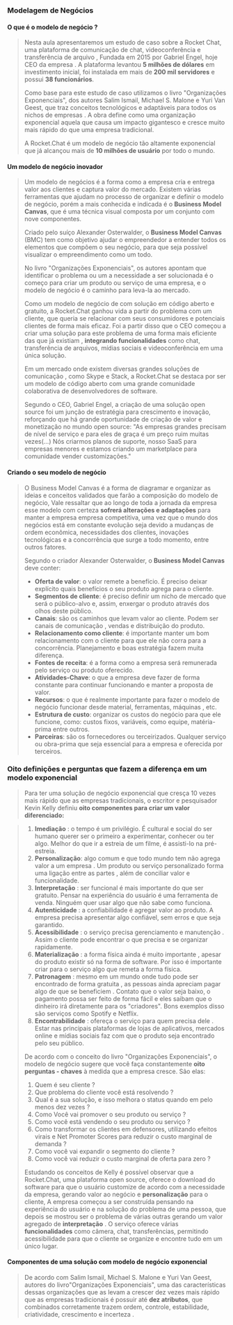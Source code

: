 ### **Modelagem de Negócios**

#### **O que é o modelo de negócio ?**

> Nesta aula apresentaremos um estudo de caso sobre a Rocket Chat, uma plataforma de comunicação de chat, videoconferência  e transferência de arquivo , Fundada em 2015 por Gabriel Engel, hoje CEO  da empresa . A plataforma levantou **5 milhões de dólares** em investimento inicial, foi instalada em mais de **200 mil servidores** e possui **38 funcionários**.
>
> Como base para este estudo de caso utilizamos o livro "Organizações Exponenciais", dos autores Salim Ismail, Michael S. Malone e Yuri Van Geest, que traz conceitos tecnológicos e adaptáveis para todos os nichos de empresas . A obra define como uma organização exponencial aquela que causa um impacto gigantesco e cresce muito mais rápido do que uma empresa tradicional.
>
> A Rocket.Chat é um modelo de negócio tão altamente exponencial que já alcançou mais de **10 milhões de usuário** por todo o mundo.

#### **Um modelo de negócio inovador**

> Um modelo de negócios é a forma como a empresa cria e entrega valor aos clientes e captura valor do mercado. Existem várias ferramentas que ajudam no processo de organizar e definir o modelo de negócio, porém a mais conhecida e indicada é o **Business Model Canvas**, que é uma técnica visual composta por um conjunto com nove componentes.
>
> Criado pelo suíço Alexander Osterwalder, o **Business Model Canvas** (BMC) tem como objetivo ajudar o empreendedor a entender todos os elementos que compõem o seu negócio, para que seja possível visualizar o empreendimento como um todo.
>
> No livro "Organizações Exponenciais", os autores apontam que identificar o problema ou um a necessidade a ser solucionada é o começo para criar um produto ou serviço de uma empresa, e o modelo de negócio é o caminho para leva-la ao mercado.
>
> Como um modelo de negócio de com solução em código aberto e gratuito, a Rocket.Chat ganhou vida a partir do problema com um cliente, que queria se relacionar com seus consumidores e potenciais clientes de forma mais eficaz. Foi a partir disso que o CEO começou a criar uma solução para este problema de uma forma mais eficiente das que já existiam , **integrando funcionalidades** como chat, transferência de arquivos, mídias sociais e videoconferência em uma única solução.
>
> Em um mercado onde existem diversas grandes soluções de comunicação , como Skype e Stack, a Rocket.Chat se destaca por ser um modelo de código aberto com uma grande comunidade colaborativa de desenvolvedores de software.
>
> Segundo o CEO, Gabriel Engel, a criação de uma solução open source foi um junção de estratégia para crescimento e inovação, reforçando que há grande oportunidade de criação de valor e monetização no mundo open source: "As empresas grandes precisam de nível de serviço e para eles de graça é um preço ruim muitas vezes(...) Nós criarmos planos de suporte, nosso SaaS para empresas menores e estamos criando um marketplace para comunidade vender customizações."

#### **Criando o seu modelo de negócio**

> O Business Model Canvas é a forma de diagramar e organizar as ideias e conceitos validados que farão a composição do modelo de negócio, Vale ressaltar que ao longo de toda a jornada da empresa esse modelo com certeza **sofrerá alterações e adaptações** para manter a empresa empresa competitiva, uma vez que o mundo dos negócios está em constante evolução seja devido a mudanças de ordem econômica, necessidades dos clientes, inovações tecnológicas e a concorrência que surge a todo momento, entre outros fatores.
>
> Segundo o criador Alexander Osterwalder, o **Business Model Canvas** deve conter:
>
> - **Oferta de valor**: o valor remete a benefício. É preciso deixar explícito quais benefícios o seu produto agrega para o cliente.
> - **Segmentos de cliente**: é preciso definir um nicho de mercado que será o público-alvo e, assim, enxergar o produto através dos olhos deste público.
> - **Canais**: são os caminhos que levam valor ao cliente. Podem ser canais de comunicação , vendas e distribuição do produto.
> - **Relacionamento como cliente**: é importante manter um bom relacionamento com o cliente para que ele não corra para a concorrência. Planejamento e boas estratégia fazem muita diferença.
> - **Fontes de receita**: é a forma como a empresa será remunerada pelo serviço ou produto oferecido.
> - **Atividades-Chave**: o que a empresa deve fazer de forma constante para continuar funcionando e manter a proposta de valor.
> - **Recursos**: o que é realmente importante para fazer o modelo de negócio funcionar desde material, ferramentas, máquinas , etc.
> - **Estrutura de custo**: organizar os custos do negócio para que ele funcione, como: custos fixos, variáveis, como equipe, matéria-prima entre outros.
> - **Parceiras**: são os fornecedores ou terceirizados. Qualquer serviço ou obra-prima que seja essencial para a empresa e oferecida por terceiros.

### **Oito definições e perguntas que fazem a diferença em um modelo exponencial**

> Para ter uma solução de negócio exponencial que cresça 10 vezes mais rápido que as empresas tradicionais, o escritor e pesquisador Kevin Kelly definiu **oito componentes para criar um valor diferenciado:**

> 1.  **Imediação** : o tempo é um privilégio. É cultural e social do ser humano querer ser o primeiro a experimentar, conhecer ou ter algo. Melhor do que ir a estreia de um filme, é assisti-lo na pré-estreia.
> 2. **Personalização**: algo comum e que todo mundo tem não agrega valor a um empresa . Um produto ou serviço personalizado forma uma ligação entre as partes , além de conciliar valor e funcionalidade.
> 3. **Interpretação** : ser funcional é mais importante do que ser gratuito. Pensar na experiência do usuário é uma ferramenta de venda. Ninguém quer usar algo que não sabe como funciona.
> 4. **Autenticidade** : a confiabilidade é agregar valor ao produto. A empresa precisa apresentar algo confiável, sem erros e que seja garantido.
> 5. **Acessibilidade** : o serviço precisa gerenciamento e manutenção . Assim o cliente pode encontrar o que precisa e se organizar rapidamente.
> 6. **Materialização** :  a forma física ainda é muito importante , apesar do produto existir só na forma de software. Por isso é importante criar para o serviço algo que remeta a forma física.
> 7. **Patronagem** : mesmo em um mundo onde tudo pode ser encontrado de forma gratuita , as pessoas ainda apreciam pagar algo de que se beneficiem . Contato que o valor seja baixo, o pagamento possa ser feito de forma fácil e eles saibam que o dinheiro irá diretamente para os "criadores". Bons exemplos disso são serviços como Spotify e Netflix.
> 8. **Encontrabilidade** : ofereça o serviço para quem precisa dele . Estar nas principais plataformas de lojas de aplicativos, mercados online e mídias sociais faz com que o produto seja encontrado pelo seu público.
>
> De acordo com o conceito do livro "Organizações Exponenciais", o modelo de negócio sugere que você faça constantemente **oito perguntas - chaves** à medida que a empresa cresce. São elas:
>
> 1. Quem é seu cliente ?
> 2. Que problema do cliente você está resolvendo ?
> 3. Qual é a sua solução, e isso melhora o status quando em pelo menos dez vezes ?
> 4. Como Você vai promover o seu produto ou serviço ?
> 5. Como você está vendendo o seu produto ou serviço ?
> 6. Como transformar os clientes em defensores, utilizando efeitos virais e Net Promoter Scores para reduzir o custo marginal de demanda ?
> 7. Como você vai expandir o segmento do cliente ?
> 8. Como você vai reduzir o custo marginal de oferta para zero ?
>
> Estudando os conceitos de Kelly é possível observar que a Rocket.Chat, uma plataforma open source, oferece o download do software para que o usuário customize de acordo com a necessidade da empresa, gerando valor ao negócio e **personalização** para o cliente, A empresa começou a ser construída pensando na experiência do usuário e na solução do problema de uma pessoa, que depois se mostrou ser o problema de várias outras gerando um valor agregado de **interpretação** . O serviço oferece várias **funcionalidades** como câmera, chat, transferências, permitindo acessibilidade para que o cliente se organize e encontre tudo em um único lugar.

#### **Componentes de uma solução com modelo de negócio exponencial**

> De acordo com Salim Ismail, Michael S. Malone e Yuri Van Geest, autores do livro"Organizações Exponenciais", uma das características dessas organizações que as levam a crescer dez vezes mais rápido que as empresas tradicionais é possuir até **dez atributos**, que combinados corretamente trazem ordem, controle, estabilidade, criatividade, crescimento e incerteza .
>
> 



